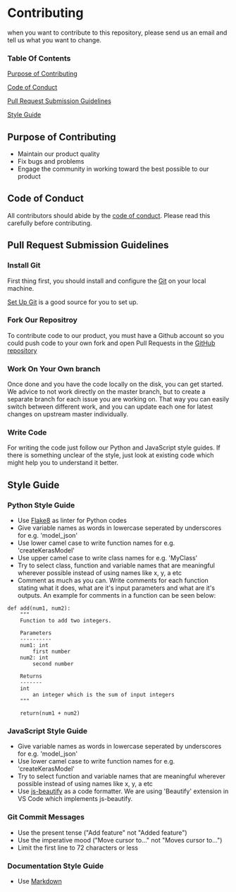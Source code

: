 # Contributing 
when you want to contribute to this repository, please send us an email and tell us what you want to change. 

### Table Of Contents
[Purpose of Contributing](#Purpose-of-Contributing)

[Code of Conduct](#Code-of-Conduct)

[Pull Request Submission Guidelines](#Pull-Request-Submission-Guidelines)

[Style Guide](#Style-guide)

## Purpose of Contributing
* Maintain our product quality
* Fix bugs and problems
* Engage the community in working toward the best possible to our product

## Code of Conduct
All contributors should abide by the [code of conduct](CODE_OF_CONDUCT.md). Please read this carefully before contributing.

## Pull Request Submission Guidelines
###  Install Git
First thing first, you should install and configure the [Git](https://git-scm.com/) on your local machine.

[Set Up Git](https://docs.github.com/en/github/getting-started-with-github/quickstart) is a good source for you to set up.

###  Fork Our Repositroy
To contribute code to our product, you must have a Github account so you could push code to your own fork and open Pull Requests in the [GitHub repository](https://github.com/nazia-alam/SoftwareEngineeringHW1)

### Work On Your Own branch
Once done and you have the code locally on the disk, you can get started. We advice to not work directly on the master branch, but to create a separate branch for each issue you are working on. That way you can easily switch between different work, and you can update each one for latest changes on upstream master individually.
### Write Code
For writing the code just follow our Python and JavaScript style guides. If there is something unclear of the style, just look at existing code which might help you to understand it better.

## Style Guide 

### Python Style Guide
* Use [Flake8](https://flake8.pycqa.org/en/latest/) as linter for Python codes
* Give variable names as words in lowercase seperated by underscores for e.g. 'model_json'
* Use lower camel case to write function names for e.g. 'createKerasModel'
* Use upper camel case to write class names for e.g. 'MyClass'
* Try to select class, function and variable names that are meaningful wherever possible instead of using names like x, y, a etc
* Comment as much as you can. Write comments for each function stating what it does, what are it's input parameters and what are it's outputs. An example for comments in a function can be seen below:
```
def add(num1, num2):
    """
    Function to add two integers.

    Parameters
    ----------
    num1: int
        first number
    num2: int
        second number

    Returns
    -------
    int
        an integer which is the sum of input integers
    """

    return(num1 + num2)
```

### JavaScript Style Guide
* Give variable names as words in lowercase seperated by underscores for e.g. 'model_json'
* Use lower camel case to write function names for e.g. 'createKerasModel'
* Try to select function and variable names that are meaningful wherever possible instead of using names like x, y, a etc
* Use [js-beautify](https://github.com/beautify-web/js-beautify) as a code formatter. We are using 'Beautify' extension in VS Code which implements js-beautify.

### Git Commit Messages

* Use the present tense ("Add feature" not "Added feature")
* Use the imperative mood ("Move cursor to..." not "Moves cursor to...")
* Limit the first line to 72 characters or less

    
 ### Documentation Style Guide  
   * Use [Markdown](https://daringfireball.net/projects/markdown/)
